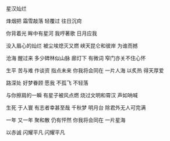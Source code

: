 星汉灿烂

烽烟把 霜雪敲落
轻覆过 往日沉疴

你背着光 眸中有星河
我哼著歌 日月应我

没入眉心的灿烂 被尘埃熄灭又燃
峡天昆仑和彼岸 为谁而撼

沧海 醒过来 多少碑林似山脉
廊灯下 有微词 窄门亦关不住心怀

生平 苦与难 作谈资 指点未来
你我将会同在 一片人海
以炙热 得天厚爱

路深处 好梦眷顾
愿我 不孤飞 不轻落

与你擦肩的一瞬 有星子被风点燃
烧过文明和霄汉 声如呐喊

生死 于人寰 有志者幸甚至哉
千秋梦 明月台 除君外无人可完满

一年 又一年 聚和散 仍有怦然
你我将会同在 一片星海

以赤诚 闪耀平凡
闪耀平凡
